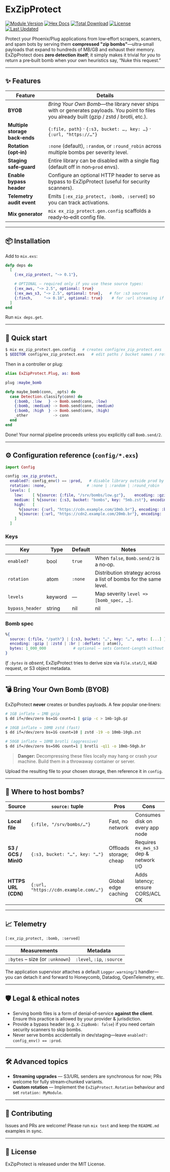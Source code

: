 # ExZipProtect

[![Module Version](https://img.shields.io/hexpm/v/ex_zip_protect.svg)](https://hex.pm/packages/ex_zip_protect)
[![Hex Docs](https://img.shields.io/badge/hex-docs-lightgreen.svg)](https://hexdocs.pm/ex_zip_protect/)
[![Total Download](https://img.shields.io/hexpm/dt/ex_zip_protect.svg)](https://hex.pm/packages/ex_zip_protect)
[![License](https://img.shields.io/hexpm/l/ex_zip_protect.svg)](https://hex.pm/packages/ex_zip_protect)
[![Last Updated](https://img.shields.io/github/last-commit/houllette/ex_zip_protect.svg)](https://github.com/houllette/ex_zip_protect/commits/main)

Protect your Phoenix/Plug applications from low‑effort scrapers, scanners, and spam bots by serving them **compressed "zip bombs"**—ultra‑small payloads that expand to hundreds of MB/GB and exhaust their memory.
ExZipProtect does **zero detection itself**; it simply makes it trivial for *you* to return a pre‑built bomb when your own heuristics say, “Nuke this request.”

---

## ✨ Features

| Feature                        | Details                                                                                                                                 |
| ------------------------------ | --------------------------------------------------------------------------------------------------------------------------------------- |
| **BYOB**                       | *Bring Your Own Bomb*—the library never ships with or generates payloads. You point to files you already built (gzip / zstd / brotli, etc.). |
| **Multiple storage back‑ends** | `{:file, path}` · `{:s3, bucket: …, key: …}` · `{:url, "https://…"}`                                                                    |
| **Rotation (opt‑in)**          | `:none` (default), `:random`, or `:round_robin` across multiple bombs per severity level.                                               |
| **Staging safe‑guard**         | Entire library can be disabled with a single flag (default off in non‑`prod` envs).                                                     |
| **Enable bypass header**       | Configure an optional HTTP header to serve as bypass to ExZipProtect (useful for security scanners).                                    |
| **Telemetry audit event**      | Emits `[:ex_zip_protect, :bomb, :served]` so you can track activations.                                                                 |
| **Mix generator**              | `mix ex_zip_protect.gen.config` scaffolds a ready‑to‑edit config file.                                                                  |

---

## 📦 Installation

Add to `mix.exs`:

```elixir
defp deps do
  [
    {:ex_zip_protect, "~> 0.1"},

    # OPTIONAL — required only if you use these source types:
    {:ex_aws, "~> 2.5", optional: true}
    {:ex_aws_s3, "~> 2.5", optional: true},   # for :s3 sources
    {:finch,     "~> 0.18", optional: true}    # for :url streaming if not already in deps
  ]
end
```

Run `mix deps.get`.

---

## 🔧 Quick start

```bash
$ mix ex_zip_protect.gen.config   # creates config/ex_zip_protect.exs
$ $EDITOR config/ex_zip_protect.exs   # edit paths / bucket names / rotation
```

Then in a controller or plug:

```elixir
alias ExZipProtect.Plug, as: Bomb

plug :maybe_bomb

defp maybe_bomb(conn, _opts) do
  case Detection.classify(conn) do
    {:bomb, :low   } -> Bomb.send(conn, :low)
    {:bomb, :medium} -> Bomb.send(conn, :medium)
    {:bomb, :high  } -> Bomb.send(conn, :high)
    _other           -> conn
  end
end
```

Done!  Your normal pipeline proceeds unless you explicitly call `Bomb.send/2`.

---

## ⚙️ Configuration reference (`config/*.exs`)

```elixir
import Config

config :ex_zip_protect,
  enabled?: config_env() == :prod,   # disable library outside prod by default
  rotation: :none,                  # :none | :random | :round_robin
  levels: [
    low:    [ %{source: {:file, "/srv/bombs/low.gz"},    encoding: :gzip} ],
    medium: [ %{source: {:s3, bucket: "bombs", key: "5mb.zst"}, encoding: :zstd} ],
    high:   [
      %{source: {:url, "https://cdn.example.com/10mb.br"}, encoding: :br},
      %{source: {:url, "https://cdn2.example.com/20mb.br"}, encoding: :br}
    ]
  ]
```

### Keys

| Key               | Type         | Default | Notes                                                                                                             |
| ----------------- | ------------ | ------- | ----------------------------------------------------------------------------------------------------------------- |
| `enabled?`        | bool         | `true`  | When `false`, `Bomb.send/2` is a no‑op.                                                                           |
| `rotation`        | atom         | `:none` | Distribution strategy across a list of bombs for the same level.                                                  |
| `levels`          | keyword      | —       | Map severity `level => [bomb_spec, …]`.                                                                           |
| `bypass_header`   | string | nil | nil     | If set, _any_ request containing that header bypasses bombs. Leave `nil` (or comment out) to disable the feature. |

### Bomb spec

```elixir
%{
  source: {:file, "/path"} | {:s3, bucket: "…", key: "…", opts: [...] } | {:url, "https://…"},
  encoding: :gzip | :zstd | :br | :deflate | atom(),
  bytes: 1_000_000            # optional – sets Content‑Length without stat
}
```

*If `:bytes` is absent*, ExZipProtect tries to derive size via `File.stat/2`, `HEAD` request, or S3 object metadata.

---

## 💣 Bring Your Own Bomb (BYOB)

ExZipProtect **never** creates or bundles payloads. A few popular one‑liners:

```bash
# 1GB inflate → 1MB gzip
$ dd if=/dev/zero bs=1G count=1 | gzip -c > 1mb-1gb.gz

# 10GB inflate → 10MB zstd (fast)
$ dd if=/dev/zero bs=1G count=10 | zstd -19 -o 10mb-10gb.zst

# 50GB inflate → 10MB brotli (aggressive)
$ dd if=/dev/zero bs=50G count=1 | brotli -q11 -o 10mb-50gb.br
```

> **Danger:** Decompressing these files locally may hang or crash your machine. Build them in a throwaway container or server.

Upload the resulting file to your chosen storage, then reference it in `config`.

---

## 🚚 Where to host bombs?

| Source               | `source:` tuple                       | Pros                    | Cons                                   |
| -------------------- | ------------------------------------- | ----------------------- | -------------------------------------- |
| **Local file**       | `{:file, "/srv/bombs/…"}`             | Fast, no network        | Consumes disk on every app node        |
| **S3 / GCS / MinIO** | `{:s3, bucket: "…", key: "…"}`        | Offloads storage; cheap | Requires `ex_aws_s3` dep & network I/O |
| **HTTPS URL (CDN)**  | `{:url, "https://cdn.example.com/…"}` | Global edge caching     | Adds latency; ensure CORS/ACL OK       |

---

## 📈 Telemetry

`[:ex_zip_protect, :bomb, :served]`

| Measurements                    | Metadata                   |
| ------------------------------- | -------------------------- |
| `:bytes` – size (or `:unknown`) | `:level`, `:ip`, `:source` |

The application supervisor attaches a default `Logger.warning/1` handler—you can detach it and forward to Honeycomb, Datadog, OpenTelemetry, etc.

---

## 🛡️ Legal & ethical notes

* Serving bomb files is a form of denial‑of‑service **against the client**. Ensure this practice is allowed by your provider & jurisdiction.
* Provide a bypass header (e.g. `X‑ZipBomb: false`) if you need certain security scanners to skip bombs.
* Never serve bombs accidentally in dev/staging—leave `enabled?: config_env() == :prod`.

---

## 🛠️ Advanced topics

* **Streaming upgrades** — S3/URL senders are synchronous for now; PRs welcome for fully stream‑chunked variants.
* **Custom rotation** — Implement the `ExZipProtect.Rotation` behaviour and set `rotation: MyModule`.

---

## 🤝 Contributing

Issues and PRs are welcome!  Please run `mix test` and keep the `README.md` examples in sync.

---

## 📜 License

ExZipProtect is released under the MIT License.
